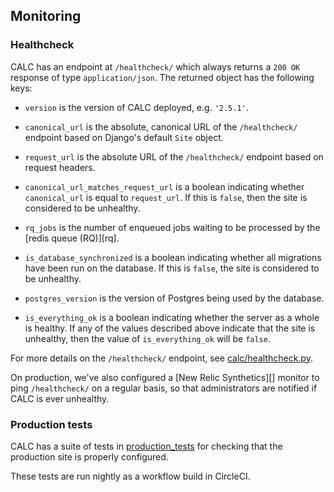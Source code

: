 ## Monitoring

### Healthcheck

CALC has an endpoint at `/healthcheck/` which always
returns a `200 OK` response of type `application/json`. The
returned object has the following keys:

* `version` is the version of CALC deployed, e.g. `'2.5.1'`.

* `canonical_url` is the absolute, canonical URL of the
  `/healthcheck/` endpoint based on Django's default
  `Site` object.

* `request_url` is the absolute URL of the `/healthcheck/`
  endpoint based on request headers.

* `canonical_url_matches_request_url` is a boolean
  indicating whether `canonical_url` is equal to
  `request_url`. If this is `false`, then the site is
  considered to be unhealthy.

* `rq_jobs` is the number of enqueued jobs waiting to be
  processed by the [redis queue (RQ)][rq].

* `is_database_synchronized` is a boolean indicating whether
  all migrations have been run on the database. If
  this is `false`, the site is considered to be unhealthy.

* `postgres_version` is the version of Postgres being used
  by the database.

* `is_everything_ok` is a boolean indicating whether the
  server as a whole is healthy. If any of the values
  described above indicate that the site is unhealthy, then
  the value of `is_everything_ok` will be `false`.

For more details on the `/healthcheck/` endpoint, see
[calc/healthcheck.py](../calc/healthcheck.py).

On production, we've also configured a [New Relic Synthetics][]
monitor to ping `/healthcheck/` on a regular basis, so that
administrators are notified if CALC is ever unhealthy.

### Production tests

CALC has a suite of tests in [production_tests](../production_tests/) for
checking that the production site is properly configured.

These tests are run nightly as a workflow build in CircleCI.

